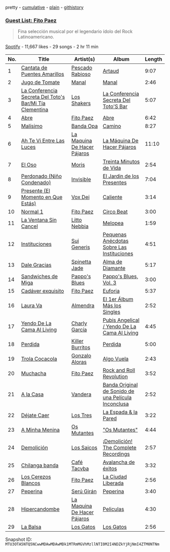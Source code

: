 pretty - [cumulative](/playlists/cumulative/37i9dQZF1DXap0h4PBqZpr.md) - [plain](/playlists/plain/37i9dQZF1DXap0h4PBqZpr) - [githistory](https://github.githistory.xyz/mackorone/spotify-playlist-archive/blob/main/playlists/plain/37i9dQZF1DXap0h4PBqZpr)

### [Guest List: Fito Paez](https://open.spotify.com/playlist/37i9dQZF1DXap0h4PBqZpr)

> Fina selección musical por el legendario ídolo del Rock Latinoamericano.

[Spotify](https://open.spotify.com/user/spotify) - 11,667 likes - 29 songs - 2 hr 11 min

| No. | Title | Artist(s) | Album | Length |
|---|---|---|---|---|
| 1 | [Cantata de Puentes Amarillos](https://open.spotify.com/track/7BCQ7bfdNpCdLmlvEGUfSG) | [Pescado Rabioso](https://open.spotify.com/artist/3q1NXsv9XypOUCJfEatXH9) | [Artaud](https://open.spotify.com/album/5MJR9j21vjEi4ODxzhvoTA) | 9:07 |
| 2 | [Jugo de Tomate](https://open.spotify.com/track/0agzpJR3jRbfLKhG5nWxx3) | [Manal](https://open.spotify.com/artist/10vtHOCA3qPLmrGylgO2F1) | [Manal](https://open.spotify.com/album/1VoglV38RPcTn7P9yZxO4C) | 2:46 |
| 3 | [La Conferencia Secreta Del Toto's Bar/Mi Tía Clementina](https://open.spotify.com/track/76dkZsVQGxoXpzxo4IUCQp) | [Los Shakers](https://open.spotify.com/artist/5iObuPpXhQnJ40Pk2Ydkwr) | [La Conferencia Secreta Del Toto'S Bar](https://open.spotify.com/album/5XxBTFDzd16rHMG8x0sBgS) | 5:07 |
| 4 | [Abre](https://open.spotify.com/track/4qIt6yKdk0YGPxDWoQrFUG) | [Fito Paez](https://open.spotify.com/artist/1bZNv4q3OxYq7mmnLha7Tu) | [Abre](https://open.spotify.com/album/4uOEHOabkf5hmv0ra14XJb) | 6:42 |
| 5 | [Malísimo](https://open.spotify.com/track/4HBOae56OYwfsv5UCqO8Nf) | [Banda Opa](https://open.spotify.com/artist/1vD9N4g1n5FoeuTZXQjcWo) | [Camino](https://open.spotify.com/album/1kKMavgSLFNVqW6Ckli7wr) | 8:27 |
| 6 | [Ah Te Vi Entre Las Luces](https://open.spotify.com/track/3uZfEOQOiAmHXDV02FZM4e) | [La Maquina De Hacer Pájaros](https://open.spotify.com/artist/40c6EALi3nTmNeOAS3Eu5h) | [La Máquina De Hacer Pájaros](https://open.spotify.com/album/4uXadaCsBVwLK6s5V14Kjw) | 11:10 |
| 7 | [El Oso](https://open.spotify.com/track/42WA51ZqDPtp4ZhJj2ngAB) | [Moris](https://open.spotify.com/artist/6nDtQCSWqly8rUM8s0JZa5) | [Treinta Minutos de Vida](https://open.spotify.com/album/68sHSdp4YABOmihgZ3ATNT) | 2:54 |
| 8 | [Perdonado \(Niño Condenado\)](https://open.spotify.com/track/4K5ZDxu6eeAXUXhbkJRXXA) | [Invisible](https://open.spotify.com/artist/3FjdJbt6Myq32uv7P4owM1) | [El Jardin de los Presentes](https://open.spotify.com/album/0lbpA4dCZfaNhy6LZrGDvJ) | 7:04 |
| 9 | [Presente \(El Momento en Que Estás\)](https://open.spotify.com/track/4bFUkfOd1ZGrCaszcsBP2L) | [Vox Dei](https://open.spotify.com/artist/1sTOtMflHQ1ULtuozST5RR) | [Caliente](https://open.spotify.com/album/2G0N5Sy48qkoWxCH8t4dIv) | 3:14 |
| 10 | [Normal 1](https://open.spotify.com/track/1ohGUdXoJ2fjoKtx8iKilK) | [Fito Paez](https://open.spotify.com/artist/1bZNv4q3OxYq7mmnLha7Tu) | [Circo Beat](https://open.spotify.com/album/3pFykTd3Xwi8jtTrNFJEwa) | 3:00 |
| 11 | [La Ventana Sin Cancel](https://open.spotify.com/track/1QBxPUkYUzlVaET2jacJbT) | [Litto Nebbia](https://open.spotify.com/artist/2SpMjzpc9CfI6WWtwdToiA) | [Melopea](https://open.spotify.com/album/47F4NhL63vHv6Zesrg3DO6) | 1:59 |
| 12 | [Instituciones](https://open.spotify.com/track/0RPoVlxtkhJPaeeCNHTy85) | [Sui Generis](https://open.spotify.com/artist/5lCqW8vcd4TyTHzGIuKdH8) | [Pequenas Anécdotas Sobre Las Instituciones](https://open.spotify.com/album/2bW96QNHxL6oDb7kERQrA1) | 4:51 |
| 13 | [Dale Gracias](https://open.spotify.com/track/4YI74GIyptzhi4nt4zuAsA) | [Spinetta Jade](https://open.spotify.com/artist/3WxVICwFDAWMTWH8sELmRe) | [Alma de Diamante](https://open.spotify.com/album/08WhOkH7KtcbYzyxfMuV2R) | 5:17 |
| 14 | [Sandwiches de Miga](https://open.spotify.com/track/004G9E3EZhxxn5aE9yEQqx) | [Pappo's Blues](https://open.spotify.com/artist/59dLJG3ZVwkMZLFKByQCJB) | [Pappo's Blues, Vol\. 3](https://open.spotify.com/album/3TIorpubpykzUFdUNBLOdp) | 3:00 |
| 15 | [Cadáver exquisito](https://open.spotify.com/track/63EdqxrZft3yMVZdHFAQKI) | [Fito Paez](https://open.spotify.com/artist/1bZNv4q3OxYq7mmnLha7Tu) | [Euforia](https://open.spotify.com/album/5AhTbUjvm7jfcHh473PtOC) | 5:37 |
| 16 | [Laura Va](https://open.spotify.com/track/0IfhIK11A9J3IqQIf5WhRo) | [Almendra](https://open.spotify.com/artist/7x2a9uyqlWbE9LwcoQWDTo) | [El 1er Álbum Más los Singles](https://open.spotify.com/album/2Syxpgpva5hDmqCZpmmJHp) | 2:52 |
| 17 | [Yendo De La Cama Al Living](https://open.spotify.com/track/13tz2i3p3x2dMK9906nVFk) | [Charly García](https://open.spotify.com/artist/3jO7X5KupvwmWTHGtHgcgo) | [Pubis Angelical / Yendo De La Cama Al Living](https://open.spotify.com/album/1oZU9a9rdlLV2AB0OCocTZ) | 4:45 |
| 18 | [Perdida](https://open.spotify.com/track/7CmSrCIwDdWRYCcnNADtRq) | [Killer Burritos](https://open.spotify.com/artist/44HbZgVV4ohYTXfuQIf4Kn) | [Perdida](https://open.spotify.com/album/0AheFDMTdp9vr7Hv1Z3tXZ) | 5:00 |
| 19 | [Trola Cocacola](https://open.spotify.com/track/4Ax9I3G5qyoMS2ix5RLIIZ) | [Gonzalo Aloras](https://open.spotify.com/artist/68ylNUXfCMZfmd9bBx8Knh) | [Algo Vuela](https://open.spotify.com/album/0b0XfV0pXrjBzYSEsUIxtd) | 2:43 |
| 20 | [Muchacha](https://open.spotify.com/track/0KsGqaNIf7lR1RfJjpxEps) | [Fito Paez](https://open.spotify.com/artist/1bZNv4q3OxYq7mmnLha7Tu) | [Rock and Roll Revolution](https://open.spotify.com/album/1OEq1ZVnG2YlJRmROiSUYL) | 3:52 |
| 21 | [A la Casa](https://open.spotify.com/track/6eRqbPMbeQPl1oFkzB0Iyu) | [Vandera](https://open.spotify.com/artist/7IxhhJ4I8RdyL9CIkdMnA0) | [Banda Original de Sonido de una Película Inconclusa](https://open.spotify.com/album/1PPOOd78QBuKbY5CaaVUn4) | 2:52 |
| 22 | [Déjate Caer](https://open.spotify.com/track/1xtBatmC1muBOY1RnUvP8Z) | [Los Tres](https://open.spotify.com/artist/4qXIYIWo6wRsN0lZxvgH6S) | [La Espada & la Pared](https://open.spotify.com/album/3jk145dS5MIeZ6NZBAtvY0) | 3:22 |
| 23 | [A Minha Menina](https://open.spotify.com/track/0lGEWOZvMexZFXckBJxlVO) | [Os Mutantes](https://open.spotify.com/artist/5C0gCCG8N5Dh5dZytIgzLX) | ["Os Mutantes"](https://open.spotify.com/album/0RBkIFbQy91qv8Tqja20og) | 4:44 |
| 24 | [Demolición](https://open.spotify.com/track/3dTcwy3L3fOP0vm4Lz0zdD) | [Los Saicos](https://open.spotify.com/artist/4HYB35YLMCRIzQobpWs5yv) | [¡Demolición! The Complete Recordings](https://open.spotify.com/album/3Ai7SkBLKNZusgIRiP1R1M) | 2:57 |
| 25 | [Chilanga banda](https://open.spotify.com/track/6004tMws4nCQqtGBaInsF0) | [Café Tacvba](https://open.spotify.com/artist/09xj0S68Y1OU1vHMCZAIvz) | [Avalancha de éxitos](https://open.spotify.com/album/33iiSdb0XhQI0dSstspDls) | 3:32 |
| 26 | [Los Cerezos Blancos](https://open.spotify.com/track/5BLXiyshg7334Ub0XFMfra) | [Fito Paez](https://open.spotify.com/artist/1bZNv4q3OxYq7mmnLha7Tu) | [La Ciudad Liberada](https://open.spotify.com/album/7H2OIQCPLo1Qc1aBt00DIH) | 2:56 |
| 27 | [Peperina](https://open.spotify.com/track/3kL99Fpliaj8HWigniTIp7) | [Serú Girán](https://open.spotify.com/artist/6CrQKZeuSKNYgrE7PeYqJ1) | [Peperina](https://open.spotify.com/album/5VxrZQkdX8rZaiPgXp23xT) | 3:40 |
| 28 | [Hipercandombe](https://open.spotify.com/track/0h9QE6kspuK23cB8AYwmjZ) | [La Maquina De Hacer Pájaros](https://open.spotify.com/artist/40c6EALi3nTmNeOAS3Eu5h) | [Peliculas](https://open.spotify.com/album/6hlwylwLskentQQsbTKpcj) | 4:30 |
| 29 | [La Balsa](https://open.spotify.com/track/4J2xMy0kakU9sAin1uppxb) | [Los Gatos](https://open.spotify.com/artist/7wL1RaL0IEr7bK2WKV9sEU) | [Los Gatos](https://open.spotify.com/album/0vTTjKizDeDsQJKzdT7s8G) | 2:56 |

Snapshot ID: `MTU3OTA5NTQ5NCwwMDAwMDAwMDk1MTRmMGVhMzllNTI0M2I4NDZkYjRjNmI4ZTM0NTNm`
